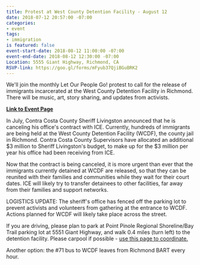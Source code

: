 ```yaml
---
title: Protest at West County Detention Facility - August 12
date: 2018-07-12 20:57:00 -07:00
categories:
- event
tags:
- immigration
is featured: false
event-start-date: 2018-08-12 11:00:00 -07:00
event-end-date: 2018-08-12 12:30:00 -07:00
Location: 5555 Giant Highway, Richmond, CA
RSVP-link: https://goo.gl/forms/mFyub37QjiBGuBRK2
---
```


We'll join the monthly Let Our People Go! protest to call for the release of immigrants incarcerated at the West County Detention Facility in Richmond. There will be music, art, story sharing, and updates from activists.

**[Link to Event Page](https://www.facebook.com/events/200273594003806/)**

In July, Contra Costa County Sheriff Livingston announced that he is canceling his office's contract with ICE. Currently, hundreds of immigrants are being held at the West County Detention Facility (WCDF), the county jail in Richmond. Contra Costa County Supervisors have allocated an additional $3 million to Sheriff Livingston's budget, to make up for the $3 million per year his office had been receiving from ICE.

Now that the contract is being canceled, it is more urgent than ever that the immigrants currently detained at WCDF are released, so that they can be reunited with their families and communities while they wait for their court dates. ICE will likely try to transfer detainees to other facilities, far away from their families and support networks.


LOGISTICS UPDATE: The sheriff's office has fenced off the parking lot to prevent activists and volunteers from gathering at the entrance to WCDF. Actions planned for WCDF will likely take place across the street.

If you are driving, please plan to park at Point Pinole Regional Shoreline/Bay Trail parking lot at 5551 Giant Highway, and walk 0.4 miles (turn left) to the detention facility. Please carpool if possible - [use this page to coordinate.](http://www.groupcarpool.com/t/hsep7m) 

Another option: the #71 bus to WCDF leaves from Richmond BART every hour. 